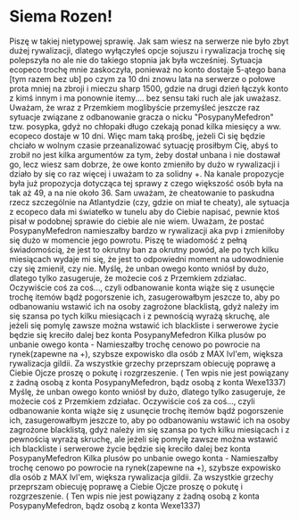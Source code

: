 # Siema Rozen!
Piszę w takiej nietypowej sprawię. Jak sam wiesz na serwerze nie było zbyt dużej rywalizacji, dlatego wyłączyłeś opcje sojuszu i rywalizacja trochę się polepszyła no ale nie do takiego stopnia jak była wcześniej. Sytuacja ecopeco trochę mnie zaskoczyła, ponieważ no konto dostaje 5-ątego bana [tym razem bez ub] po czym za 10 dni znowu lata na serwerze o połowe prota mniej na zbroji i mieczu sharp 1500, gdzie na drugi dzień łączyk konto z kimś innym i ma ponownie itemy.... bez sensu taki ruch ale jak uważasz. Uważam, że wraz z Przemkiem moglibyście przemyśleć jeszcze raz sytuacje związane z odbanowanie gracza o nicku "PosypanyMefedron" tzw. posypka, gdyż no chłopaki długo czekają ponad kilka miesięcy a ww. ecopeco dostaje w 10 dni. Więc mam taką prośbę, jeżeli Ci się będzie chciało w wolnym czasie przeanalizować sytuację prosiłbym Cię, abyś to zrobił no jest kilka argumentów za tym, żeby dostał unbana i nie dostawał go, lecz wiesz sam dobrze, że owe konto zmieniło by dużo w rywalizacji i działo by się co raz więcej i uważam to za solidny +. Na kanale propozycje była już propozycja dotycząca tej sprawy z czego większość osób była na tak aż 49, a na nie około 36. Sam uważam, że cheatowanie to paskudna rzecz szczególnie na Atlantydzie (czy, gdzie on miał te cheaty), ale sytuacja z ecopeco dała mi światełko w tunelu aby do Ciebie napisać, pewnie ktoś pisał w podobnej sprawie do ciebie ale nie wiem. Uważam, że postać PosypanyMefedron namieszałby bardzo w rywalizacji aka pvp i zmieniłoby się dużo w momencie jego powrotu. Piszę te wiadomość z pełną świadomością, że jest to okrutny ban za okrutny powód, ale po tych kilku miesiącach wydaje mi się, że jest to odpowiedni moment na udowodnienie czy się zmienił, czy nie. Myślę, że unban owego konto wniósł by dużo, dlatego tylko zasugeruje, że możecie coś z Przemkiem zdziałac. Oczywiście coś za coś..., czyli odbanowanie konta wiąże się z usunęcie trochę itemów bądź pogorszenie ich, zasugerowałbym jeszcze to, aby po odbanowaniu wstawić ich na osoby zagrożone blacklistą, gdyż należy im się szansa po tych kilku miesiącach i z pewnością wyrażą skruchę, ale jeżeli się pomylę zawsze można wstawić ich blackliste i serwerowe życie będzie się kreciło dalej bez konta PosypanyMefedron
Kilka plusów po unbanie owego konta - Namieszałby trochę cenowo po powrocie na rynek(zapewne na +), szybsze expowisko dla osób z MAX lvl'em, większa rywalizacja gildii.
Za wszystkie grzechy przeprszam obiecuję poprawę a Ciebie Ojcze proszę o pokutę i rozgrzeszenie. ( Ten wpis nie jest powiązany z żadną osobą z konta PosypanyMefedron, bądz osobą z konta Wexe1337)
Myślę, że unban owego konto wniósł by dużo, dlatego tylko zasugeruje, że możecie coś z Przemkiem zdziałac. Oczywiście coś za coś..., czyli odbanowanie konta wiąże się z usunęcie trochę itemów bądź pogorszenie ich, zasugerowałbym jeszcze to, aby po odbanowaniu wstawić ich na osoby zagrożone blacklistą, gdyż należy im się szansa po tych kilku miesiącach i z pewnością wyrażą skruchę, ale jeżeli się pomylę zawsze można wstawić ich blackliste i serwerowe życie będzie się kreciło dalej bez konta PosypanyMefedron
Kilka plusów po unbanie owego konta - Namieszałby trochę cenowo po powrocie na rynek(zapewne na +), szybsze expowisko dla osób z MAX lvl'em, większa rywalizacja gildii.
Za wszystkie grzechy przeprszam obiecuję poprawę a Ciebie Ojcze proszę o pokutę i rozgrzeszenie. ( Ten wpis nie jest powiązany z żadną osobą z konta PosypanyMefedron, bądz osobą z konta Wexe1337)

